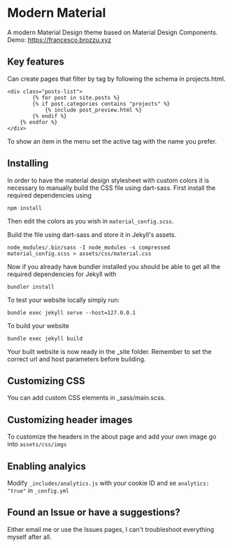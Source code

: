 # Modern Material

A modern Material Design theme based on Material Design Components.
Demo: <https://francesco.brozzu.xyz>

## Key features

Can create pages that filter by tag by following the schema in projects.html.

```
<div class="posts-list">
        {% for post in site.posts %}
        {% if post.categories contains "projects" %}
            {% include post_preview.html %}
        {% endif %}
    {% endfor %}
</div>
```

To show an item in the menu set the active tag with the name you prefer.

## Installing

In order to have the material design stylesheet with custom colors it is necessary to manually build the CSS file using dart-sass. First install the required dependencies using 

```
npm install
```

Then edit the colors as you wish in `material_config.scss`. 

Build the file using dart-sass and store it in Jekyll's assets.

```
node_modules/.bin/sass -I node_modules -s compressed material_config.scss > assets/css/material.css
```

Now if you already have bundler installed you should be able to get all the required dependencies for Jekyll with

```
bundler install
```

To test your website locally simply run:

```
bundle exec jekyll serve --host=127.0.0.1
```

To build your website
```
bundle exec jekyll build
```

Your built website is now ready in the _site folder. Remember to set the correct url and host parameters before building.

## Customizing CSS ##

You can add custom CSS elements in _sass/main.scss.

## Customizing header images

To customize the headers in the about page and add your own image go into `assets/css/imgs`

## Enabling analyics

Modify `_includes/analytics.js` with your cookie ID and se `analytics: "true"` in `_config.yml`

## Found an Issue or have a suggestions?

Either email me or use the Issues pages, I can't troubleshoot everything myself after all.